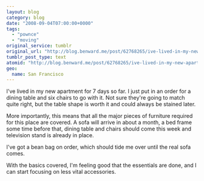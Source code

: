 ```yaml
---
layout: blog
category: blog
date: "2008-09-04T07:00:00+0000"
tags:
  - "pownce"
  - "moving"
original_service: tumblr
original_url: "http://blog.benward.me/post/62768265/ive-lived-in-my-new-apartment-for-7-days-so-far"
tumblr_post_type: text
atomid: "http://blog.benward.me/post/62768265/ive-lived-in-my-new-apartment-for-7-days-so-far"
geo:
  name: San Francisco
---
```

I've lived in my new apartment for 7 days so far. I just put in an order for a dining table and six chairs to go with it. Not sure they're going to match quite right, but the table shape is worth it and could always be stained later.

More importantly, this means that all the major pieces of furniture required for this place are covered. A sofa will arrive in about a month, a bed frame some time before that, dining table and chairs should come this week and television stand is already in place.

I've got a bean bag on order, which should tide me over until the real sofa comes.

With the basics covered, I'm feeling good that the essentials are done, and I can start focusing on less vital accessories.